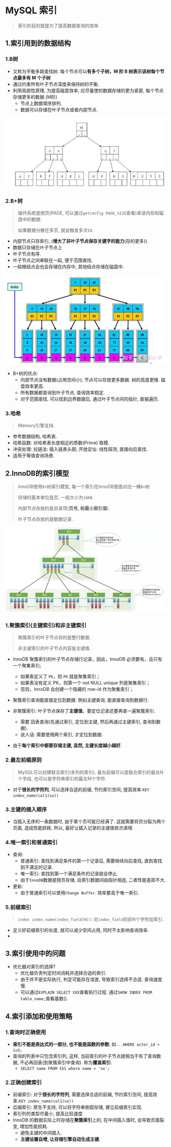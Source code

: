 # MySQL 索引

> 索引的目的就是为了提高数据查询的效率.

## 1.索引用到的数据结构

### 1.B树

- 又称为平衡多路查找树. 每个节点可以**有多个子树，M 阶 B 树表示该树每个节点最多有 M 个子树**
- 通过约束所有叶子节点深度来保持树的平衡.
- 利用局部性原理, 为提高磁盘效率, 应尽量使的数据存储的更为紧密, 每个节点存储更多的数据.(M阶)
    - 节点上数据增序排列.
    - 数据可以存储在叶子节点或者内部节点.

![B树](./image/b-tree.jpg)

### 2.B+树

> 操作系统是按页(PAGE, 可以通过`getconfig PAGE_SIZE`查看)来读内存和磁盘中的数据.
>
> 如果数据分散在多页, 就会触发多次`IO`. 

- 内部节点只存索引, (**增大了非叶子节点保存关键字的能力**(存的更多)).
- 数据只存储在叶子节点上
- 叶子节点有序.
- 叶子节点之间串联在一起, 便于范围查找.
- 一般根结点会也会存储在内存中, 其他结点存储在磁盘中. 

![B+数](./image/b+tree.jpg)

- B+树的优点:
  - 内部节点没有数据(占用空间小), 节点可以存放更多数据. 树的高度更矮. 磁盘效率更高.
  - 所有数据都查询到叶子节点, 查询效率稳定.
  - 对于范围查找. 可以找到边界数据后, 通过叶子节点间的指针, 直接遍历.

### 3.哈希

> Memory引擎支持.

- 参考数据结构, 哈希表.
- 哈希函数: 对哈希表长度相近的质数(Prime) 取模.
- 冲突处理: 拉链法: 插入链表头部; 开放定址: 线性探测, 直接向后查找.
- 适用于等值查询场景.

## 2.InnoDB的索引模型

> InnoDB使用`B+`树索引模型, 每一个索引在InnoDB里面对应一棵`B+`树
>
> 存储的基本单位是页, 一般大小为`16KB`. 
>
> 内部节点存放的是目录项(**页号, 和最小索引值**). 
>
> 叶子节点存放的是数据记录.

![InnoDB索引](./image/innoDB.jpg)

### 1.聚簇索引(主键索引)和非主键索引

> 聚簇索引的叶子节点存的是整行数据.
>
> 非主键索引的叶子节点内容是主键值.

- InnoDB 聚簇索引的叶子节点存储行记录，因此，InnoDB 必须要有，且只有一个聚集索引;

    - 如果表定义了 `PK`，则 `PK` 就是聚集索引；
    - 如果表没有定义 PK，则第一个 not NULL unique 列是聚集索引；
    - 否则，InnoDB 会创建一个隐藏的 row-id 作为聚集索引；

- 聚簇索引查询能直接定位到数据. 例如主键查询, 能直接查询到数据行.

- 非聚簇索引: 叶子节点保存了**主键值**，要定位记录还要再查一遍聚簇索引.

    - 需要 回表查询(先通过索引, 定位到主键, 然后再通过主键索引, 查询到数据).
    - 说人话: 需要使用两个索引, 才定位到数据.

- 由于**每个索引中都要存储主键, 显然,  主键长度越小越好**.

### 2.最左前缀原则

> MySQL可以创建联合索引(多列的索引).  最左前缀可以是联合索引的最左N个字段, 也可以是字符串索引的最左M个字符.

- 对于**很长的字符列**, 可以选择合适的前缀, 节约索引空间, 提高效率.`KEY index_name(col1(xx))`

### 3.主键的插入顺序

- 当插入无序的一条数据时, 由于某个页可能已经满了. 这就需要将页分裂为两个页面, 造成性能损耗. 所以, 最好让插入记录的主键值依次递增.

### 4.唯一索引和普通索引

- 查询: 
    - 普通索引: 查找到满足条件的第一个记录后, 需要继续向后查找, 直到查找到不满足的记录.
    - 唯一索引: 查找到第一个满足条件的记录就会停止.
    - 由于`InnoDB`数据是按页存储, 且索引数据间由指针相连, 二者性能差距不大.
- 更新:
    - 由于普通索引可以使用`Change Buffer`. 效率要高于唯一索引.

### 5.前缀索引

> `index index_name(index_field(N))`: 对`index_field`的前N个字符加索引.

- 定义好前缀索引的长度, 就可以减少空间占用, 同时不太影响查询效率.
- 

## 3.索引使用中的问题

- 优化器对索引的选择?
    - 优化器负责判定时间消耗并选择合适的索引.
    - 由于并不是实际执行, 判定可能存在误差, 导致索引选择不合适. 查询速度慢.
    - 可以通过`EXPLAIN SELECT XXX`查看执行过程. 通过`SHOW INDEX FROM table_name;`查看基数().

## 4.索引添加和使用策略

### 1.查询时正确使用

- **索引不能是表达式的一部分, 也不能是函数的参数**: 如`...WHERE actor_id + 1=5;`
- 查询的列表中只包含索引列, 这样, 当前索引的叶子节点就相当于有了查询数据, 不必再回表(到聚簇索引中查询). 称为**覆盖索引**.
  - `SELECT name FROM tb1 where name > 'xx';`

### 2.正确创建索引

- 前缀索引: 对于**很长的字符列**, 需要选择合适的前缀, 节约索引空间, 提高效率.`KEY index_name(col1(xx))`
- 后缀索引: 原生不支持, 可以将字符串倒叙存储, 建立前缀索引实现.
- 索引列的类型尽量小, 提高比较速度.
- InnoDB 的数据实际上时存储在**聚簇索引**上的, 在中间插入值时, 会导致页面裂变, 增加性能损耗.
  - 避免主键的中间插入.
  - **主键设置自增, 让存储引擎自动生成主键**.

